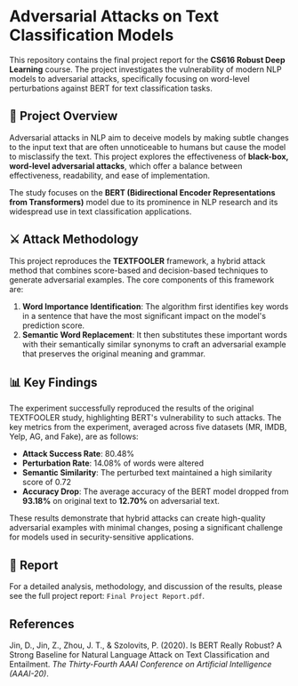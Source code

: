 # Adversarial Attacks on Text Classification Models

This repository contains the final project report for the **CS616 Robust Deep Learning** course. The project investigates the vulnerability of modern NLP models to adversarial attacks, specifically focusing on word-level perturbations against BERT for text classification tasks.

## 📝 Project Overview

Adversarial attacks in NLP aim to deceive models by making subtle changes to the input text that are often unnoticeable to humans but cause the model to misclassify the text. This project explores the effectiveness of **black-box, word-level adversarial attacks**, which offer a balance between effectiveness, readability, and ease of implementation.

The study focuses on the **BERT (Bidirectional Encoder Representations from Transformers)** model due to its prominence in NLP research and its widespread use in text classification applications.

## ⚔️ Attack Methodology

This project reproduces the **TEXTFOOLER** framework, a hybrid attack method that combines score-based and decision-based techniques to generate adversarial examples. The core components of this framework are:

1.  **Word Importance Identification**: The algorithm first identifies key words in a sentence that have the most significant impact on the model's prediction score.
2.  **Semantic Word Replacement**: It then substitutes these important words with their semantically similar synonyms to craft an adversarial example that preserves the original meaning and grammar.

## 📊 Key Findings

The experiment successfully reproduced the results of the original TEXTFOOLER study, highlighting BERT's vulnerability to such attacks. The key metrics from the experiment, averaged across five datasets (MR, IMDB, Yelp, AG, and Fake), are as follows:

* **Attack Success Rate**: 80.48%
* **Perturbation Rate**: 14.08% of words were altered
* **Semantic Similarity**: The perturbed text maintained a high similarity score of 0.72
* **Accuracy Drop**: The average accuracy of the BERT model dropped from **93.18%** on original text to **12.70%** on adversarial text.

These results demonstrate that hybrid attacks can create high-quality adversarial examples with minimal changes, posing a significant challenge for models used in security-sensitive applications.

## 📄 Report

For a detailed analysis, methodology, and discussion of the results, please see the full project report: `Final Project Report.pdf`.

## References

Jin, D., Jin, Z., Zhou, J. T., & Szolovits, P. (2020). Is BERT Really Robust? A Strong Baseline for Natural Language Attack on Text Classification and Entailment. *The Thirty-Fourth AAAI Conference on Artificial Intelligence (AAAI-20)*.
